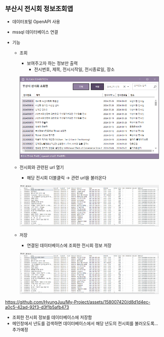## 부산시 전시회 정보조회앱
- 데이터포털 OpenAPI 사용
- mssql 데이터베이스 연결

- 기능
    - 조회
        - 보여주고자 하는 정보만 출력
            - 전시번호, 제목, 전시시작일, 전시종료일, 장소

        ![조회](https://raw.githubusercontent.com/HyungJuu/My-Project/main/images/PJ2_002.png)
	
    - 전시회와 관련된 url 열기
        - 해당 전시회 더블클릭 &rarr; 관련 url을 불러온다

        ![url](https://raw.githubusercontent.com/HyungJuu/My-Project/main/images/PJ2_003.png)


	- 저장
		- 연결된 데이터베이스에 조회한 전시회 정보 저장
	
		![저장](https://raw.githubusercontent.com/HyungJuu/My-Project/main/images/PJ2_004.png)

https://github.com/HyungJuu/My-Project/assets/158007420/d8d1d4ec-a0c5-42ad-92f3-d3f1b5afb473

- 조회한 전시회 정보를 데이터베이스에 저장함
- 메인창에서 년도를 검색하면 데이터베이스에서 해당 년도의 전시회를 불러오도록... 추가예정



